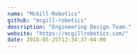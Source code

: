 ```yaml
---
name: "McGill-Robotics"
github: "mcgill-robotics"
description: "Engineering Design Team."
website: "https://mcgillrobotics.com/"
date: 2018-05-25T12:34:37-04:00
---
```

